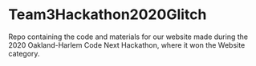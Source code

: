 # Team3Hackathon2020Glitch
Repo containing the code and materials for our website made during the 2020 Oakland-Harlem Code Next Hackathon, where it won the Website category.
